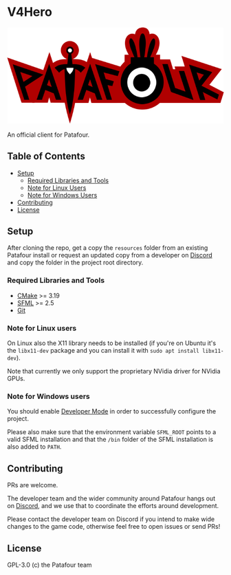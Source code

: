 # V4Hero

![Patafour logo](logo.png)

An official client for Patafour.

## Table of Contents

- [Setup](#setup)
  - [Required Libraries and Tools](#required-libraries-and-tools)
  - [Note for Linux Users](#note-for-linux-users)
  - [Note for Windows Users](#note-for-windows-users)
- [Contributing](#contributing)
- [License](#license)


## Setup

After cloning the repo, get a copy the `resources` folder from an existing Patafour install or request an updated copy from a developer on [Discord](https://discord.gg/dawfDyM) and copy the folder in the project root directory.

### Required Libraries and Tools

 * [CMake](https://cmake.org/download/) >= 3.19
 * [SFML](https://www.sfml-dev.org/download.php) >= 2.5
 * [Git](https://git-scm.com/downloads)

### Note for Linux users

On Linux also the X11 library needs to be installed (if you're on Ubuntu it's the `libx11-dev` package and you can install it with `sudo apt install libx11-dev`).

Note that currently we only support the proprietary NVidia driver for NVidia GPUs.

### Note for Windows users

You should enable [Developer Mode](https://docs.microsoft.com/en-us/windows/apps/get-started/enable-your-device-for-development) in order to successfully configure the project.

Please also make sure that the environment variable `SFML_ROOT` points to a valid SFML installation and that the `/bin` folder of the SFML installation is also added to `PATH`.


## Contributing

PRs are welcome.

The developer team and the wider community around Patafour hangs out on [Discord](https://discord.gg/dawfDyM), 
and we use that to coordinate the efforts around development. 

Please contact the developer team on Discord if you intend to make wide changes to the game code, otherwise feel free to open issues or send PRs!


## License

GPL-3.0 (c) the Patafour team
